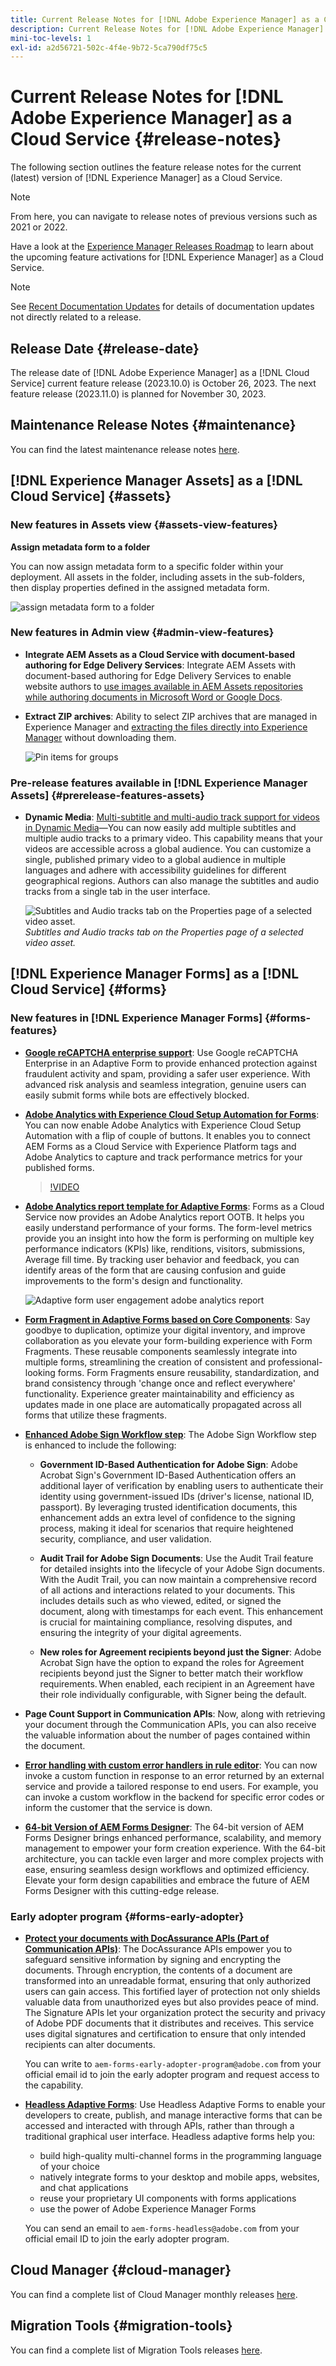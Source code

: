 ```yaml
---
title: Current Release Notes for [!DNL Adobe Experience Manager] as a Cloud Service.
description: Current Release Notes for [!DNL Adobe Experience Manager] as a Cloud Service.
mini-toc-levels: 1
exl-id: a2d56721-502c-4f4e-9b72-5ca790df75c5
---
```

# Current Release Notes for [!DNL Adobe Experience Manager] as a Cloud Service {#release-notes}

The following section outlines the feature release notes for the current (latest) version of [!DNL Experience Manager] as a Cloud Service.

>[!NOTE]
>
>From here, you can navigate to release notes of previous versions such as 2021 or 2022.
>
>Have a look at the [Experience Manager Releases Roadmap](https://experienceleague.adobe.com/docs/experience-manager-release-information/aem-release-updates/update-releases-roadmap.html) to learn about the upcoming feature activations for [!DNL Experience Manager] as a Cloud Service. 

>[!NOTE]
>
>See [Recent Documentation Updates](https://experienceleague.adobe.com/docs/experience-manager-release-information/aem-release-updates/doc-updates/documentation-updates.html) for details of documentation updates not directly related to a release.

## Release Date {#release-date}

The release date of [!DNL Adobe Experience Manager] as a [!DNL Cloud Service] current feature release (2023.10.0) is October 26, 2023. The next feature release (2023.11.0) is planned for November 30, 2023.

## Maintenance Release Notes {#maintenance}

You can find the latest maintenance release notes [here](/help/release-notes/maintenance/latest.md).

<!-- 

## Release Video {#release-video}

Have a look at the September 2023 Release Overview video for a summary of the features added in the 2023.9.0 release:

>[!VIDEO](put new link here)

-->

## [!DNL Experience Manager Assets] as a [!DNL Cloud Service] {#assets}

### New features in Assets view {#assets-view-features}

**Assign metadata form to a folder**

You can now assign metadata form to a specific folder within your deployment. All assets in the folder, including assets in the sub-folders, then display properties defined in the assigned metadata form.

![assign metadata form to a folder](/help/release-notes/assets/assign-to-folder.png)

### New features in Admin view {#admin-view-features}

* **Integrate AEM Assets as a Cloud Service with document-based authoring for Edge Delivery Services**: Integrate AEM Assets with document-based authoring for Edge Delivery Services to enable website authors to [use images available in AEM Assets repositories while authoring documents in Microsoft Word or Google Docs](/help/edge/using.md#integrate-assets-edge).

* **Extract ZIP archives**: Ability to select ZIP archives that are managed in Experience Manager and [extracting the files directly into Experience Manager](/help/assets/manage-digital-assets.md#extract-zip-archives) without downloading them.

  ![Pin items for groups](/help/release-notes/assets/extract-archive.png)

### Pre-release features available in [!DNL Experience Manager Assets] {#prerelease-features-assets}

* **Dynamic Media**: [Multi-subtitle and multi-audio track support for videos in Dynamic Media](/help/assets/dynamic-media/video.md#about-msma)&mdash;You can now easily add multiple subtitles and multiple audio tracks to a primary video. This capability means that your videos are accessible across a global audience. You can customize a single, published primary video to a global audience in multiple languages and adhere with accessibility guidelines for different geographical regions. Authors can also manage the subtitles and audio tracks from a single tab in the user interface.

  ![Subtitles and Audio tracks tab on the Properties page of a selected video asset.](/help/release-notes/assets/msma-aem-cs.png)*Subtitles and Audio tracks tab on the Properties page of a selected video asset.*

## [!DNL Experience Manager Forms] as a [!DNL Cloud Service] {#forms}

### New features in [!DNL Experience Manager Forms] {#forms-features}

* [**Google reCAPTCHA enterprise support**](/help/forms/captcha-adaptive-forms-core-components.md): Use Google reCAPTCHA Enterprise in an Adaptive Form to provide enhanced protection against fraudulent activity and spam, providing a safer user experience. With advanced risk analysis and seamless integration, genuine users can easily submit forms while bots are effectively blocked.

* [**Adobe Analytics with Experience Cloud Setup Automation for Forms**](/help/forms/enable-adobe-analytics-adaptive-form-using-experience-cloud-setup-automation.md): You can now enable Adobe Analytics with Experience Cloud Setup Automation with a flip of couple of buttons. It enables you to connect AEM Forms as a Cloud Service with Experience Platform tags and Adobe Analytics to capture and track performance metrics for your published forms.

     >[!VIDEO](https://video.tv.adobe.com/v/3424577/enable-adobe-analytics/?quality=12&learn=on)

* [**Adobe Analytics report template for Adaptive Forms**](/help/forms/view-understand-aem-forms-analytics-reports.md): Forms as a Cloud Service now provides an Adobe Analytics report OOTB. It helps you easily understand performance of your forms. The form-level metrics provide you an insight into how the form is performing on multiple key performance indicators (KPIs) like, renditions, visitors, submissions, Average fill time. By tracking user behavior and feedback, you can identify areas of the form that are causing confusion and guide improvements to the form's design and functionality.

     ![Adaptive form user engagement adobe analytics report](/help/forms/assets/forms-analytics-report.png)

* **[Form Fragment in Adaptive Forms based on Core Components](/help/forms/adaptive-form-fragments-core-components.md)**: Say goodbye to duplication, optimize your digital inventory, and improve collaboration as you elevate your form-building experience with Form Fragments. These reusable components seamlessly integrate into multiple forms, streamlining the creation of consistent and professional-looking forms. Form Fragments ensure reusability, standardization, and brand consistency through 'change once and reflect everywhere' functionality. Experience greater maintainability and efficiency as updates made in one place are automatically propagated across all forms that utilize these fragments.

* **[Enhanced Adobe Sign Workflow step](/help/forms/aem-forms-workflow-step-reference.md#sign-document-step-sign-document-step)**: The Adobe Sign Workflow step is enhanced to include the following:
     * **Government ID-Based Authentication for Adobe Sign**: Adobe Acrobat Sign's Government ID-Based Authentication offers an additional layer of verification by enabling users to authenticate their identity using government-issued IDs (driver's license, national ID, passport). By leveraging trusted identification documents, this enhancement adds an extra level of confidence to the signing process, making it ideal for scenarios that require heightened security, compliance, and user validation. 

     * **Audit Trail for Adobe Sign Documents**:  Use the Audit Trail feature for detailed insights into the lifecycle of your Adobe Sign documents. With the Audit Trail, you can now maintain a comprehensive record of all actions and interactions related to your documents. This includes details such as who viewed, edited, or signed the document, along with timestamps for each event. This enhancement is crucial for maintaining compliance, resolving disputes, and ensuring the integrity of your digital agreements. 
     
     * **New roles for Agreement recipients beyond just the Signer**: Adobe Acrobat Sign have the option to expand the roles for Agreement recipients beyond just the Signer to better match their workflow requirements. When enabled, each recipient in an Agreement have their role individually configurable, with Signer being the default. 

* **Page Count Support in Communication APIs**: Now, along with retrieving your document through the Communication APIs, you can also receive the valuable information about the number of pages contained within the document. 

* **[Error handling with custom error handlers in rule editor](/help/forms/add-custom-error-handler-adaptive-forms-core-components.md)**: You can now invoke a custom function in response to an error returned by an external service and provide a tailored response to end users. For example, you can invoke a custom workflow in the backend for specific error codes or inform the customer that the service is down. 

* **[64-bit Version of AEM Forms Designer](/help/forms/installing-configuring-designer.md)**: The 64-bit version of AEM Forms Designer brings enhanced performance, scalability, and memory management to empower your form creation experience. With the 64-bit architecture, you can tackle even larger and more complex projects with ease, ensuring seamless design workflows and optimized efficiency. Elevate your form design capabilities and embrace the future of AEM Forms Designer with this cutting-edge release.

### Early adopter program {#forms-early-adopter}

* **[Protect your documents with DocAssurance APIs (Part of Communication APIs)](/help/forms/aem-forms-cloud-service-communications-introduction.md#document-assurance-doc-assurance)**: The DocAssurance APIs empower you to safeguard sensitive information by signing and encrypting the documents. Through encryption, the contents of a document are transformed into an unreadable format, ensuring that only authorized users can gain access. This fortified layer of protection not only shields valuable data from unauthorized eyes but also provides peace of mind. The Signature APIs let your organization protect the security and privacy of Adobe PDF documents that it distributes and receives. This service uses digital signatures and certification to ensure that only intended recipients can alter documents. 

     You can write to `aem-forms-early-adopter-program@adobe.com` from your official email id to join the early adopter program and request access to the capability.

* **[Headless Adaptive Forms](https://experienceleague.adobe.com/docs/experience-manager-headless-adaptive-forms/using/overview.html)**: Use Headless Adaptive Forms to enable your developers to create, publish, and manage interactive forms that can be accessed and interacted with through APIs, rather than through a traditional graphical user interface. Headless adaptive forms help you: 

     * build high-quality multi-channel forms in the programming language of your choice 
     * natively integrate forms to your desktop and mobile apps, websites, and chat applications 
     * reuse your proprietary UI components with forms applications 
     * use the power of Adobe Experience Manager Forms 

     You can send an email to `aem-forms-headless@adobe.com` from your official email ID to join the early adopter program. 
     
## Cloud Manager {#cloud-manager}

You can find a complete list of Cloud Manager monthly releases [here](/help/implementing/cloud-manager/release-notes/current.md).

## Migration Tools {#migration-tools}

You can find a complete list of Migration Tools releases [here](/help/journey-migration/release-notes/release-notes-migration-tools-current.md).
